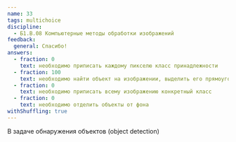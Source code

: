```yaml
---
name: 33
tags: multichoice
discipline:
  - Б1.В.08 Компьютерные методы обработки изображений
feedback:
  general: Спасибо!
answers:
  - fraction: 0
    text: необходимо приписать каждому пикселю класс принадлежности
  - fraction: 100
    text: необходимо найти объект на изображении, выделить его прямоугольником (боксом) и указать класс
  - fraction: 0
    text: необходимо приписать всему изображению конкретный класс
  - fraction: 0
    text: необходимо отделить объекты от фона
withShuffling: true
---
```


В задаче обнаружения объектов (object detection)